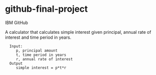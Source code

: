 # github-final-project
IBM GitHub

   A calculator that calculates simple interest given principal, annual rate of interest and time period in years.
      
      Input:
         p, principal amount
         t, time period in years
         r, annual rate of interest
      Output
         simple interest = p*t*r

